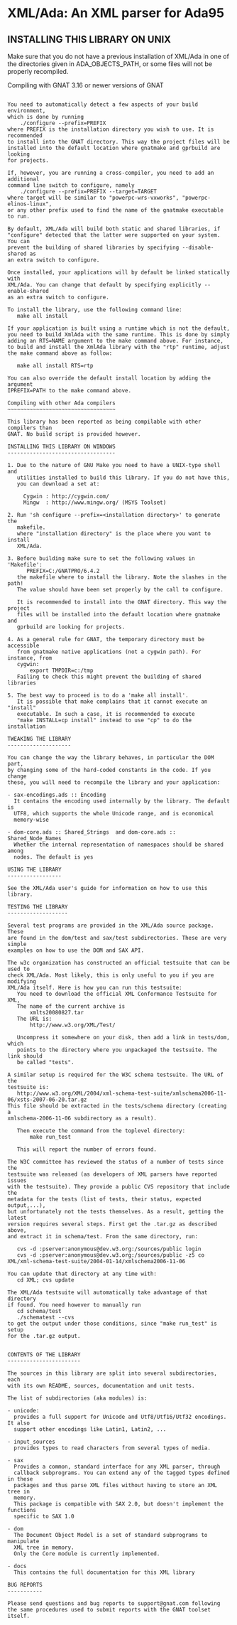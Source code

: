 XML/Ada: An XML parser for Ada95
================================

INSTALLING THIS LIBRARY ON UNIX
-------------------------------

Make sure that you do not have a previous installation of XML/Ada in one
of the directories given in ADA_OBJECTS_PATH, or some files will not be
properly recompiled.

Compiling with GNAT 3.16 or newer versions of GNAT
~~~~~~~~~~~~~~~~~~~~~~~~~~~~~~~~~~~~~~~~~~~~~~~~~~

You need to automatically detect a few aspects of your build environment,
which is done by running
    ./configure --prefix=PREFIX
where PREFIX is the installation directory you wish to use. It is recommended
to install into the GNAT directory. This way the project files will be
installed into the default location where gnatmake and gprbuild are looking
for projects.

If, however, you are running a cross-compiler, you need to add an additional
command line switch to configure, namely
    ./configure --prefix=PREFIX --target=TARGET
where target will be similar to "powerpc-wrs-vxworks", "powerpc-elinos-linux",
or any other prefix used to find the name of the gnatmake executable to run.

By default, XML/Ada will build both static and shared libraries, if
"configure" detected that the latter were supported on your system. You can
prevent the building of shared libraries by specifying --disable-shared as
an extra switch to configure.

Once installed, your applications will by default be linked statically with
XML/Ada. You can change that default by specifying explicitly --enable-shared
as an extra switch to configure.

To install the library, use the following command line:
   make all install

If your application is built using a runtime which is not the default,
you need to build XmlAda with the same runtime. This is done by simply
adding an RTS=NAME argument to the make command above. For instance,
to build and install the XmlAda library with the "rtp" runtime, adjust
the make command above as follow:

   make all install RTS=rtp

You can also override the default install location by adding the argument
IPREFIX=PATH to the make command above.

Compiling with other Ada compilers
~~~~~~~~~~~~~~~~~~~~~~~~~~~~~~~~~~

This library has been reported as being compilable with other compilers than
GNAT. No build script is provided however.

INSTALLING THIS LIBRARY ON WINDOWS
----------------------------------

1. Due to the nature of GNU Make you need to have a UNIX-type shell and
   utilities installed to build this library. If you do not have this,
   you can download a set at:

     Cygwin : http://cygwin.com/
     Mingw  : http://www.mingw.org/ (MSYS Toolset)

2. Run 'sh configure --prefix=<installation directory>' to generate the
   makefile.
   where "installation directory" is the place where you want to install
   XML/Ada.

3. Before building make sure to set the following values in 'Makefile':
      PREFIX=C:/GNATPRO/6.4.2
   the makefile where to install the library. Note the slashes in the path!
   The value should have been set properly by the call to configure.

   It is recommended to install into the GNAT directory. This way the project
   files will be installed into the default location where gnatmake and
   gprbuild are looking for projects.

4. As a general rule for GNAT, the temporary directory must be accessible
   from gnatmake native applications (not a cygwin path). For instance, from
   cygwin:
       export TMPDIR=c:/tmp
   Failing to check this might prevent the building of shared libraries

5. The best way to proceed is to do a 'make all install'.
   It is possible that make complains that it cannot execute an "install"
   executable. In such a case, it is recommended to execute
   "make INSTALL=cp install" instead to use "cp" to do the installation

TWEAKING THE LIBRARY
--------------------

You can change the way the library behaves, in particular the DOM part,
by changing some of the hard-coded constants in the code. If you change
these, you will need to recompile the library and your application:

- sax-encodings.ads :: Encoding
  It contains the encoding used internally by the library. The default is
  UTF8, which supports the whole Unicode range, and is economical
  memory-wise

- dom-core.ads :: Shared_Strings  and dom-core.ads :: Shared_Node_Names
  Whether the internal representation of namespaces should be shared among
  nodes. The default is yes

USING THE LIBRARY
-----------------

See the XML/Ada user's guide for information on how to use this library.

TESTING THE LIBRARY
-------------------

Several test programs are provided in the XML/Ada source package. These
are found in the dom/test and sax/test subdirectories. These are very simple
examples on how to use the DOM and SAX API.

The w3c organization has constructed an official testsuite that can be used to
check XML/Ada. Most likely, this is only useful to you if you are modifying
XML/Ada itself. Here is how you can run this testsuite:
   You need to download the official XML Conformance Testsuite for XML,
   The name of the current archive is
       xmlts20080827.tar
   The URL is:
       http://www.w3.org/XML/Test/

   Uncompress it somewhere on your disk, then add a link in tests/dom, which
   points to the directory where you unpackaged the testsuite. The link should
   be called "tests".

A similar setup is required for the W3C schema testsuite. The URL of the
testsuite is:
   http://www.w3.org/XML/2004/xml-schema-test-suite/xmlschema2006-11-06/xsts-2007-06-20.tar.gz
This file should be extracted in the tests/schema directory (creating a
xmlschema-2006-11-06 subdirectory as a result).

   Then execute the command from the toplevel directory:
       make run_test

   This will report the number of errors found.

The W3C committee has reviewed the status of a number of tests since the
testsuite was released (as developers of XML parsers have reported issues
with the testsuite). They provide a public CVS repository that include the
metadata for the tests (list of tests, their status, expected output,...),
but unfortunately not the tests themselves. As a result, getting the latest
version requires several steps. First get the .tar.gz as described above,
and extract it in schema/test. From the same directory, run:

   cvs -d :pserver:anonymous@dev.w3.org:/sources/public login
   cvs -d :pserver:anonymous@dev.w3.org:/sources/public -z5 co XML/xml-schema-test-suite/2004-01-14/xmlschema2006-11-06

You can update that directory at any time with:
   cd XML; cvs update

The XML/Ada testsuite will automatically take advantage of that directory
if found. You need however to manually run
   cd schema/test
   ./schematest --cvs
to get the output under those conditions, since "make run_test" is setup
for the .tar.gz output.


CONTENTS OF THE LIBRARY
-----------------------

The sources in this library are split into several subdirectories, each
with its own README, sources, documentation and unit tests.

The list of subdirectories (aka modules) is:

- unicode:
  provides a full support for Unicode and Utf8/Utf16/Utf32 encodings. It also
  support other encodings like Latin1, Latin2, ...

- input_sources
  provides types to read characters from several types of media.

- sax
  Provides a common, standard interface for any XML parser, through
  callback subprograms. You can extend any of the tagged types defined in these
  packages and thus parse XML files without having to store an XML tree in
  memory.
  This package is compatible with SAX 2.0, but doesn't implement the functions
  specific to SAX 1.0

- dom
  The Document Object Model is a set of standard subprograms to manipulate
  XML tree in memory.
  Only the Core module is currently implemented.

- docs
  This contains the full documentation for this XML library

BUG REPORTS
-----------

Please send questions and bug reports to support@gnat.com following
the same procedures used to submit reports with the GNAT toolset itself.
